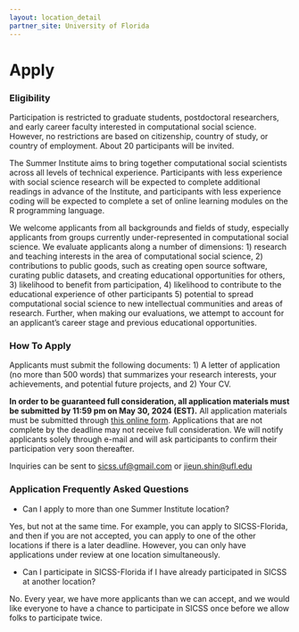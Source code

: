 ```yaml
---
layout: location_detail
partner_site: University of Florida
---
```


# Apply   

### Eligibility

Participation is restricted to graduate students, postdoctoral researchers, and early career faculty interested in computational social science. However, no restrictions are based on citizenship, country of study, or country of employment. About 20 participants will be invited.

The Summer Institute aims to bring together computational social scientists across all levels of technical experience. Participants with less experience with social science research will be expected to complete additional readings in advance of the Institute, and participants with less experience coding will be expected to complete a set of online learning modules on the R programming language. 

We welcome applicants from all backgrounds and fields of study, especially applicants from groups currently under-represented in computational social science. We evaluate applicants along a number of dimensions: 1) research and teaching interests in the area of computational social science, 2) contributions to public goods, such as creating open source software, curating public datasets, and creating educational opportunities for others, 3) likelihood to benefit from participation, 4) likelihood to contribute to the educational experience of other participants 5) potential to spread computational social science to new intellectual communities and areas of research. Further, when making our evaluations, we attempt to account for an applicant’s career stage and previous educational opportunities.    

### How To Apply

Applicants must submit the following documents: 1) A letter of application (no more than 500 words) that summarizes your research interests, your achievements, and potential future projects, and 2) Your CV.

**In order to be guaranteed full consideration, all application materials must be submitted by 11:59 pm on May 30, 2024 (EST).** All application materials must be submitted through [this online form](https://docs.google.com/forms/d/e/1FAIpQLSfbKGSz7Ep2VYIThMDUMCblW7CriDXqZiwq7xk6zMJPiUXVIg/viewform). Applications that are not complete by the deadline may not receive full consideration. We will notify applicants solely through e-mail and will ask participants to confirm their participation very soon thereafter.

Inquiries can be sent to sicss.uf@gmail.com or jieun.shin@ufl.edu    

### Application Frequently Asked Questions

- Can I apply to more than one Summer Institute location?

Yes, but not at the same time. For example, you can apply to SICSS-Florida, and then if you are not accepted, you can apply to one of the other locations if there is a later deadline. However, you can only have applications under review at one location simultaneously.

- Can I participate in SICSS-Florida if I have already participated in SICSS at another location?

No. Every year, we have more applicants than we can accept, and we would like everyone to have a chance to participate in SICSS once before we allow folks to participate twice.

